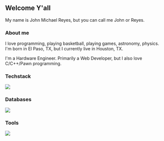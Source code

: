 <h2>Welcome Y'all</h2>
<p>
  My name is John Michael Reyes, but you can call me John or Reyes.
</p>
<h3>About me</h3>
  <p>
  I love programming, playing basketball, playing games, astronomy, physics.
  I'm born in El Paso, TX, but I currently live in Houston, TX. 
  
  I'm a Hardware Engineer. Primarily a Web Developer, but I also love C/C++/Pawn programming.
  </p>
<h3>Techstack</h3>
<img src="https://skillicons.dev/icons?i=c,cpp,nextjs,react,nuxtjs,vue,js,ts,python,go,php,tailwind,css,bootstrap,nodejs">

<h3>Databases</h3>
<img src="https://skillicons.dev/icons?i=mysql,cassandra,mongodb,sqlite,postgres,firebase,dynamodb">

<h3>Tools</h3>
<img src="https://skillicons.dev/icons?i=vscode,visualstudio,cloudflare,ps,vercel,netlify,git,prisma,bash,linux,figma,aws,cmake,gtk,qt">
